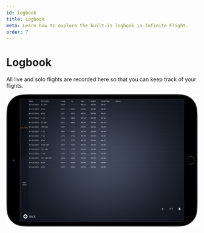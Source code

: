 ```yaml
---
id: logbook
title: Logbook
meta: Learn how to explore the built-in logbook in Infinite Flight.
order: 7
---
```


# Logbook

All live and solo flights are recorded here so that you can keep track of your flights.

![Logbook Page](_images/manual/frames/logbook.png)
